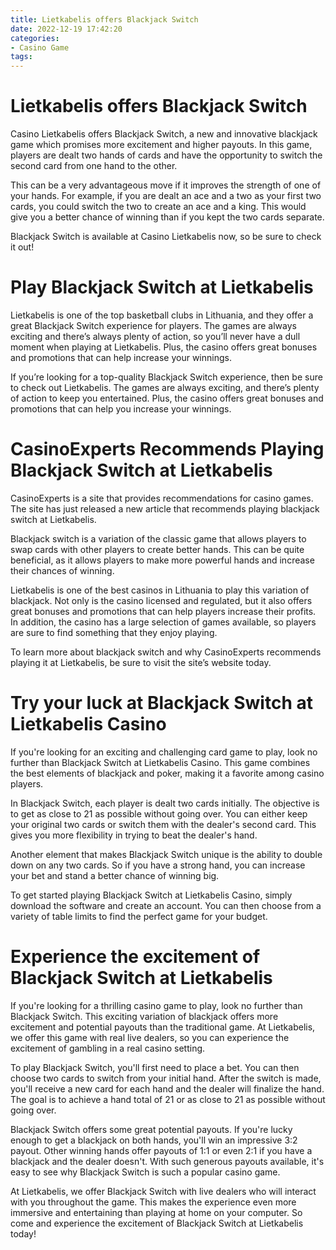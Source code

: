 ```yaml
---
title: Lietkabelis offers Blackjack Switch
date: 2022-12-19 17:42:20
categories:
- Casino Game
tags:
---
```



#  Lietkabelis offers Blackjack Switch

Casino Lietkabelis offers Blackjack Switch, a new and innovative blackjack game which promises more excitement and higher payouts. In this game, players are dealt two hands of cards and have the opportunity to switch the second card from one hand to the other. 

This can be a very advantageous move if it improves the strength of one of your hands. For example, if you are dealt an ace and a two as your first two cards, you could switch the two to create an ace and a king. This would give you a better chance of winning than if you kept the two cards separate. 

Blackjack Switch is available at Casino Lietkabelis now, so be sure to check it out!

#  Play Blackjack Switch at Lietkabelis

Lietkabelis is one of the top basketball clubs in Lithuania, and they offer a great Blackjack Switch experience for players. The games are always exciting and there’s always plenty of action, so you’ll never have a dull moment when playing at Lietkabelis. Plus, the casino offers great bonuses and promotions that can help increase your winnings.

If you’re looking for a top-quality Blackjack Switch experience, then be sure to check out Lietkabelis. The games are always exciting, and there’s plenty of action to keep you entertained. Plus, the casino offers great bonuses and promotions that can help you increase your winnings.

#  CasinoExperts Recommends Playing Blackjack Switch at Lietkabelis

CasinoExperts is a site that provides recommendations for casino games. The site has just released a new article that recommends playing blackjack switch at Lietkabelis.

Blackjack switch is a variation of the classic game that allows players to swap cards with other players to create better hands. This can be quite beneficial, as it allows players to make more powerful hands and increase their chances of winning.

Lietkabelis is one of the best casinos in Lithuania to play this variation of blackjack. Not only is the casino licensed and regulated, but it also offers great bonuses and promotions that can help players increase their profits. In addition, the casino has a large selection of games available, so players are sure to find something that they enjoy playing.

To learn more about blackjack switch and why CasinoExperts recommends playing it at Lietkabelis, be sure to visit the site’s website today.

#  Try your luck at Blackjack Switch at Lietkabelis Casino

If you're looking for an exciting and challenging card game to play, look no further than Blackjack Switch at Lietkabelis Casino. This game combines the best elements of blackjack and poker, making it a favorite among casino players.

In Blackjack Switch, each player is dealt two cards initially. The objective is to get as close to 21 as possible without going over. You can either keep your original two cards or switch them with the dealer's second card. This gives you more flexibility in trying to beat the dealer's hand.

Another element that makes Blackjack Switch unique is the ability to double down on any two cards. So if you have a strong hand, you can increase your bet and stand a better chance of winning big.

To get started playing Blackjack Switch at Lietkabelis Casino, simply download the software and create an account. You can then choose from a variety of table limits to find the perfect game for your budget.

#  Experience the excitement of Blackjack Switch at Lietkabelis

If you're looking for a thrilling casino game to play, look no further than Blackjack Switch. This exciting variation of blackjack offers more excitement and potential payouts than the traditional game. At Lietkabelis, we offer this game with real live dealers, so you can experience the excitement of gambling in a real casino setting.

To play Blackjack Switch, you'll first need to place a bet. You can then choose two cards to switch from your initial hand. After the switch is made, you'll receive a new card for each hand and the dealer will finalize the hand. The goal is to achieve a hand total of 21 or as close to 21 as possible without going over.

Blackjack Switch offers some great potential payouts. If you're lucky enough to get a blackjack on both hands, you'll win an impressive 3:2 payout. Other winning hands offer payouts of 1:1 or even 2:1 if you have a blackjack and the dealer doesn't. With such generous payouts available, it's easy to see why Blackjack Switch is such a popular casino game.

At Lietkabelis, we offer Blackjack Switch with live dealers who will interact with you throughout the game. This makes the experience even more immersive and entertaining than playing at home on your computer. So come and experience the excitement of Blackjack Switch at Lietkabelis today!